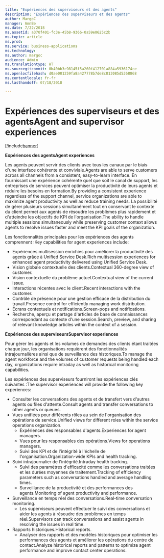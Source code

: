 ```yaml
---
title: "Expériences des superviseurs et des agents"
description: "Expériences des superviseurs et des agents"
author: MargoC
manager: AnnBe
ms.date: 7/22/2018
ms.assetid: a370f401-fc3e-45b8-9366-0a59e0625c2b
ms.topic: article
ms.prod: 
ms.service: business-applications
ms.technology: 
ms.author: margoc
audience: Admin
ms.translationtype: HT
ms.sourcegitcommit: 0b40bb3c98145f5a260f412701a884a5936174ce
ms.openlocfilehash: d0ae001259fa8a427778b7de8c813085d5368868
ms.contentlocale: fr-fr
ms.lasthandoff: 07/18/2018

---
```


#  <a name="agent-and-supervisor-experiences"></a><span data-ttu-id="13852-103">Expériences des superviseurs et des agents</span><span class="sxs-lookup"><span data-stu-id="13852-103">Agent and supervisor experiences</span></span>


[!include[banner](../../../includes/banner.md)]

<span data-ttu-id="13852-104">**Expériences des agents**</span><span class="sxs-lookup"><span data-stu-id="13852-104">**Agent experiences**</span></span>

<span data-ttu-id="13852-105">Les agents peuvent servir des clients avec tous les canaux par le biais d'une interface cohérente et conviviale.</span><span class="sxs-lookup"><span data-stu-id="13852-105">Agents are able to serve customers across all channels from a consistent, easy-to-learn interface.</span></span> <span data-ttu-id="13852-106">En fournissant une expérience cohérente quel que soit le canal de support, les entreprises de services peuvent optimiser la productivité de leurs agents et réduire les besoins en formation.</span><span class="sxs-lookup"><span data-stu-id="13852-106">By providing a consistent experience regardless of the support channel, service organizations are able to maximize agent productivity as well as reduce training needs.</span></span> <span data-ttu-id="13852-107">La possibilité de gérer plusieurs sessions simultanément tout en conservant le contexte du client permet aux agents de résoudre les problèmes plus rapidement et d'atteindre les objectifs de KPI de l'organisation.</span><span class="sxs-lookup"><span data-stu-id="13852-107">The ability to handle multiple sessions simultaneously while preserving customer context allows agents to resolve issues faster and meet the KPI goals of the organization.</span></span>

<span data-ttu-id="13852-108">Les fonctionnalités principales pour les expériences des agents comprennent :</span><span class="sxs-lookup"><span data-stu-id="13852-108">Key capabilities for agent experiences include:</span></span>

-   <span data-ttu-id="13852-109">Expériences multisession enrichies pour améliorer la productivité des agents grâce à Unified Service Desk.</span><span class="sxs-lookup"><span data-stu-id="13852-109">Rich multisession experiences for enhanced agent productivity delivered using Unified Service Desk.</span></span>
-   <span data-ttu-id="13852-110">Vision globale contextuelle des clients.</span><span class="sxs-lookup"><span data-stu-id="13852-110">Contextual 360-degree view of customer.</span></span>
-   <span data-ttu-id="13852-111">Vision contextuelle du problème actuel.</span><span class="sxs-lookup"><span data-stu-id="13852-111">Contextual view of the current issue.</span></span>
-   <span data-ttu-id="13852-112">Interactions récentes avec le client.</span><span class="sxs-lookup"><span data-stu-id="13852-112">Recent interactions with the customer.</span></span>
-   <span data-ttu-id="13852-113">Contrôle de présence pour une gestion efficace de la distribution du travail.</span><span class="sxs-lookup"><span data-stu-id="13852-113">Presence control for efficiently managing work distribution.</span></span>
-   <span data-ttu-id="13852-114">Écrans contextuels et notifications.</span><span class="sxs-lookup"><span data-stu-id="13852-114">Screen-pops and notifications.</span></span>
-   <span data-ttu-id="13852-115">Recherche, aperçu et partage d'articles de base de connaissances correspondant au contexte d'une session.</span><span class="sxs-lookup"><span data-stu-id="13852-115">Search, preview, and sharing of relevant knowledge articles within the context of a session.</span></span>

<span data-ttu-id="13852-116">**Expériences des superviseurs**</span><span class="sxs-lookup"><span data-stu-id="13852-116">**Supervisor experiences**</span></span>

<span data-ttu-id="13852-117">Pour gérer les agents et les volumes de demandes des clients étant traitées chaque jour, les organisations requièrent des fonctionnalités intrajournalières ainsi que de surveillance des historiques.</span><span class="sxs-lookup"><span data-stu-id="13852-117">To manage the agent workforce and the volumes of customer requests being handled each day, organizations require intraday as well as historical monitoring capabilities.</span></span> 

<span data-ttu-id="13852-118">Les expériences des superviseurs fourniront les expériences clés suivantes :</span><span class="sxs-lookup"><span data-stu-id="13852-118">The supervisor experiences will provide the following key experiences:</span></span>

-   <span data-ttu-id="13852-119">Consulter les conversations des agents et de transfert vers d'autres agents ou files d'attente.</span><span class="sxs-lookup"><span data-stu-id="13852-119">Consult agents and transfer conversations to other agents or queues.</span></span> 
-   <span data-ttu-id="13852-120">Vues unifiées pour différents rôles au sein de l'organisation des opérations de service.</span><span class="sxs-lookup"><span data-stu-id="13852-120">Unified views for different roles within the service operations organization.</span></span>
    -   <span data-ttu-id="13852-121">Expériences des responsables d'agents.</span><span class="sxs-lookup"><span data-stu-id="13852-121">Experiences for agent managers.</span></span>
    -   <span data-ttu-id="13852-122">Vues pour les responsables des opérations.</span><span class="sxs-lookup"><span data-stu-id="13852-122">Views for operations managers.</span></span>
    -   <span data-ttu-id="13852-123">Suivi des KPI et de l'intégrité à l'échelle de l'organisation.</span><span class="sxs-lookup"><span data-stu-id="13852-123">Organization-wide KPIs and health tracking.</span></span>
-   <span data-ttu-id="13852-124">Suivi intrajournalier de l'intégrité.</span><span class="sxs-lookup"><span data-stu-id="13852-124">Intraday health tracking.</span></span>
    -   <span data-ttu-id="13852-125">Suivi des paramètres d'efficacité comme les conversations traitées et les durées moyennes de traitement.</span><span class="sxs-lookup"><span data-stu-id="13852-125">Tracking of efficiency parameters such as conversations handled and average handling times.</span></span>
    -   <span data-ttu-id="13852-126">Surveillance de la productivité et des performances des agents.</span><span class="sxs-lookup"><span data-stu-id="13852-126">Monitoring of agent productivity and performance.</span></span>
-   <span data-ttu-id="13852-127">Surveillance en temps réel des conversations.</span><span class="sxs-lookup"><span data-stu-id="13852-127">Real-time conversation monitoring.</span></span>
    -   <span data-ttu-id="13852-128">Les superviseurs peuvent effectuer le suivi des conversations et aider les agents à résoudre des problèmes en temps réel.</span><span class="sxs-lookup"><span data-stu-id="13852-128">Supervisors can track conversations and assist agents in resolving the issues in real time.</span></span>
-   <span data-ttu-id="13852-129">Rapports historiques.</span><span class="sxs-lookup"><span data-stu-id="13852-129">Historical reports.</span></span>
    - <span data-ttu-id="13852-130">Analyser des rapports et des modèles historiques pour optimiser les performances des agents et améliorer les opérations du centre de contact.</span><span class="sxs-lookup"><span data-stu-id="13852-130">Analyze historical reports and patterns to optimize agent performance and improve contact center operations.</span></span>

